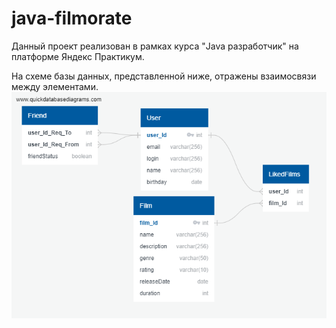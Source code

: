 # java-filmorate
Данный проект реализован в рамках курса "Java разработчик" на платформе Яндекс Практикум.

На схеме базы данных, представленной ниже, отражены взаимосвязи между элементами.
![Диаграмма проекта Filmorate](src/main/resources/QuickDBD-FilmorateDiagram.png)
